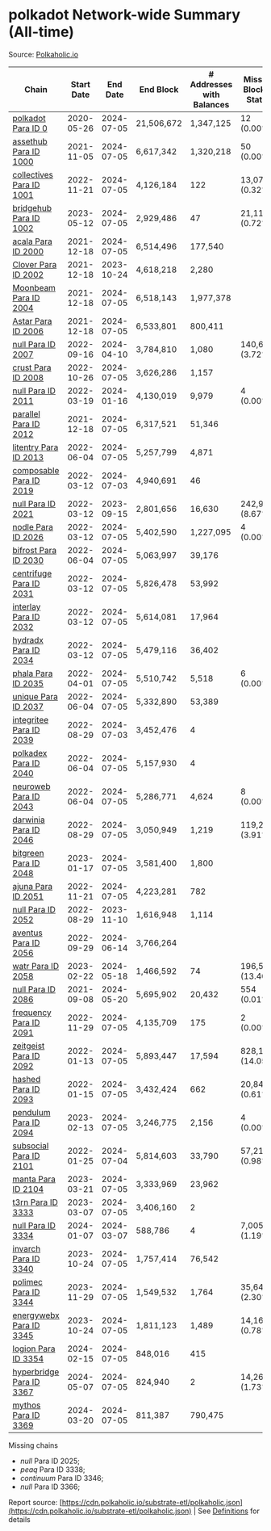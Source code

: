 # polkadot Network-wide Summary (All-time)

Source: [Polkaholic.io](https://polkaholic.io)


| Chain            | Start Date | End Date | End Block | # Addresses with Balances | Missing Blocks / Status |
| ---------------- | ---------- | ---------| --------- | ------------------------- | ----------------------- |
| [polkadot Para ID 0](/polkadot/0-polkadot) | 2020-05-26 | 2024-07-05 | 21,506,672 |  1,347,125 | 12 (0.00%)  |
| [assethub Para ID 1000](/polkadot/1000-assethub) | 2021-11-05 | 2024-07-05 | 6,617,342 |  1,320,218 | 50 (0.00%)  |
| [collectives Para ID 1001](/polkadot/1001-collectives) | 2022-11-21 | 2024-07-05 | 4,126,184 |  122 | 13,077 (0.32%)  |
| [bridgehub Para ID 1002](/polkadot/1002-bridgehub) | 2023-05-12 | 2024-07-05 | 2,929,486 |  47 | 21,115 (0.72%)  |
| [acala Para ID 2000](/polkadot/2000-acala) | 2021-12-18 | 2024-07-05 | 6,514,496 |  177,540 |    |
| [Clover Para ID 2002](/polkadot/2002-clover) | 2021-12-18 | 2023-10-24 | 4,618,218 |  2,280 |    |
| [Moonbeam Para ID 2004](/polkadot/2004-moonbeam) | 2021-12-18 | 2024-07-05 | 6,518,143 |  1,977,378 |    |
| [Astar Para ID 2006](/polkadot/2006-astar) | 2021-12-18 | 2024-07-05 | 6,533,801 |  800,411 |    |
| [null Para ID 2007](/polkadot/2007-kapex) | 2022-09-16 | 2024-04-10 | 3,784,810 |  1,080 | 140,668 (3.72%)  |
| [crust Para ID 2008](/polkadot/2008-crust) | 2022-10-26 | 2024-07-05 | 3,626,286 |  1,157 |    |
| [null Para ID 2011](/polkadot/2011-equilibrium) | 2022-03-19 | 2024-01-16 | 4,130,019 |  9,979 | 4 (0.00%)  |
| [parallel Para ID 2012](/polkadot/2012-parallel) | 2021-12-18 | 2024-07-05 | 6,317,521 |  51,346 |    |
| [litentry Para ID 2013](/polkadot/2013-litentry) | 2022-06-04 | 2024-07-05 | 5,257,799 |  4,871 |    |
| [composable Para ID 2019](/polkadot/2019-composable) | 2022-03-12 | 2024-07-03 | 4,940,691 |  46 |    |
| [null Para ID 2021](/polkadot/2021-efinity) | 2022-03-12 | 2023-09-15 | 2,801,656 |  16,630 | 242,949 (8.67%)  |
| [nodle Para ID 2026](/polkadot/2026-nodle) | 2022-03-12 | 2024-07-05 | 5,402,590 |  1,227,095 | 4 (0.00%)  |
| [bifrost Para ID 2030](/polkadot/2030-bifrost) | 2022-06-04 | 2024-07-05 | 5,063,997 |  39,176 |    |
| [centrifuge Para ID 2031](/polkadot/2031-centrifuge) | 2022-03-12 | 2024-07-05 | 5,826,478 |  53,992 |    |
| [interlay Para ID 2032](/polkadot/2032-interlay) | 2022-03-12 | 2024-07-05 | 5,614,081 |  17,964 |    |
| [hydradx Para ID 2034](/polkadot/2034-hydradx) | 2022-03-12 | 2024-07-05 | 5,479,116 |  36,402 |    |
| [phala Para ID 2035](/polkadot/2035-phala) | 2022-04-01 | 2024-07-05 | 5,510,742 |  5,518 | 6 (0.00%)  |
| [unique Para ID 2037](/polkadot/2037-unique) | 2022-06-04 | 2024-07-05 | 5,332,890 |  53,389 |    |
| [integritee Para ID 2039](/polkadot/2039-integritee) | 2022-08-29 | 2024-07-03 | 3,452,476 |  4 |    |
| [polkadex Para ID 2040](/polkadot/2040-polkadex) | 2022-06-04 | 2024-07-05 | 5,157,930 |  4 |    |
| [neuroweb Para ID 2043](/polkadot/2043-neuroweb) | 2022-06-04 | 2024-07-05 | 5,286,771 |  4,624 | 8 (0.00%)  |
| [darwinia Para ID 2046](/polkadot/2046-darwinia) | 2022-08-29 | 2024-07-05 | 3,050,949 |  1,219 | 119,220 (3.91%)  |
| [bitgreen Para ID 2048](/polkadot/2048-bitgreen) | 2023-01-17 | 2024-07-05 | 3,581,400 |  1,800 |    |
| [ajuna Para ID 2051](/polkadot/2051-ajuna) | 2022-11-21 | 2024-07-05 | 4,223,281 |  782 |    |
| [null Para ID 2052](/polkadot/2052-polkadot-parathread-2052) | 2022-08-29 | 2023-11-10 | 1,616,948 |  1,114 |    |
| [aventus Para ID 2056](/polkadot/2056-aventus) | 2022-09-29 | 2024-06-14 | 3,766,264 |   |    |
| [watr Para ID 2058](/polkadot/2058-watr) | 2023-02-22 | 2024-05-18 | 1,466,592 |  74 | 196,567 (13.40%)  |
| [null Para ID 2086](/polkadot/2086-kilt) | 2021-09-08 | 2024-05-20 | 5,695,902 |  20,432 | 554 (0.01%)  |
| [frequency Para ID 2091](/polkadot/2091-frequency) | 2022-11-29 | 2024-07-05 | 4,135,709 |  175 | 2 (0.00%)  |
| [zeitgeist Para ID 2092](/polkadot/2092-zeitgeist) | 2022-01-13 | 2024-07-05 | 5,893,447 |  17,594 | 828,192 (14.05%)  |
| [hashed Para ID 2093](/polkadot/2093-hashed) | 2022-01-15 | 2024-07-05 | 3,432,424 |  662 | 20,847 (0.61%)  |
| [pendulum Para ID 2094](/polkadot/2094-pendulum) | 2023-02-13 | 2024-07-05 | 3,246,775 |  2,156 | 4 (0.00%)  |
| [subsocial Para ID 2101](/polkadot/2101-subsocial) | 2022-01-25 | 2024-07-04 | 5,814,603 |  33,790 | 57,214 (0.98%)  |
| [manta Para ID 2104](/polkadot/2104-manta) | 2023-03-21 | 2024-07-05 | 3,333,969 |  23,962 |    |
| [t3rn Para ID 3333](/polkadot/3333-t3rn) | 2023-03-07 | 2024-07-05 | 3,406,160 |  2 |    |
| [null Para ID 3334](/polkadot/3334-polkadot-parathread-3334) | 2024-01-07 | 2024-03-07 | 588,786 |  4 | 7,005 (1.19%)  |
| [invarch Para ID 3340](/polkadot/3340-invarch) | 2023-10-24 | 2024-07-05 | 1,757,414 |  76,542 |    |
| [polimec Para ID 3344](/polkadot/3344-polimec) | 2023-11-29 | 2024-07-05 | 1,549,532 |  1,764 | 35,644 (2.30%)  |
| [energywebx Para ID 3345](/polkadot/3345-energywebx) | 2023-10-24 | 2024-07-05 | 1,811,123 |  1,489 | 14,163 (0.78%)  |
| [logion Para ID 3354](/polkadot/3354-logion) | 2024-02-15 | 2024-07-05 | 848,016 |  415 |    |
| [hyperbridge Para ID 3367](/polkadot/3367-hyperbridge) | 2024-05-07 | 2024-07-05 | 824,940 |  2 | 14,262 (1.73%)  |
| [mythos Para ID 3369](/polkadot/3369-mythos) | 2024-03-20 | 2024-07-05 | 811,387 |  790,475 |    |

Missing chains


* *null* Para ID 2025; 
* *peaq* Para ID 3338; 
* *continuum* Para ID 3346; 
* *null* Para ID 3366; 

Report source: [https://cdn.polkaholic.io/substrate-etl/polkaholic.json](https://cdn.polkaholic.io/substrate-etl/polkaholic.json) | See [Definitions](/DEFINITIONS.md) for details
